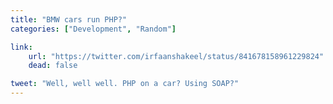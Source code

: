 ```yaml
---
title: "BMW cars run PHP?"
categories: ["Development", "Random"]

link:
    url: "https://twitter.com/irfaanshakeel/status/841678158961229824"
    dead: false

tweet: "Well, well well. PHP on a car? Using SOAP?"
---
```

